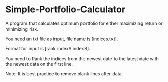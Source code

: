 # Simple-Portfolio-Calculator
A program that calculates optimum portfolio for either maximizing return or minimizing risk. 

You need an txt file as input, file name is [indices.txt].

Format for input is [rank indexA indexB].

You need to Rank the indices from the newest date to the latest date with the newest data on the first line.

Note: It is best practice to remove blank lines after data.
